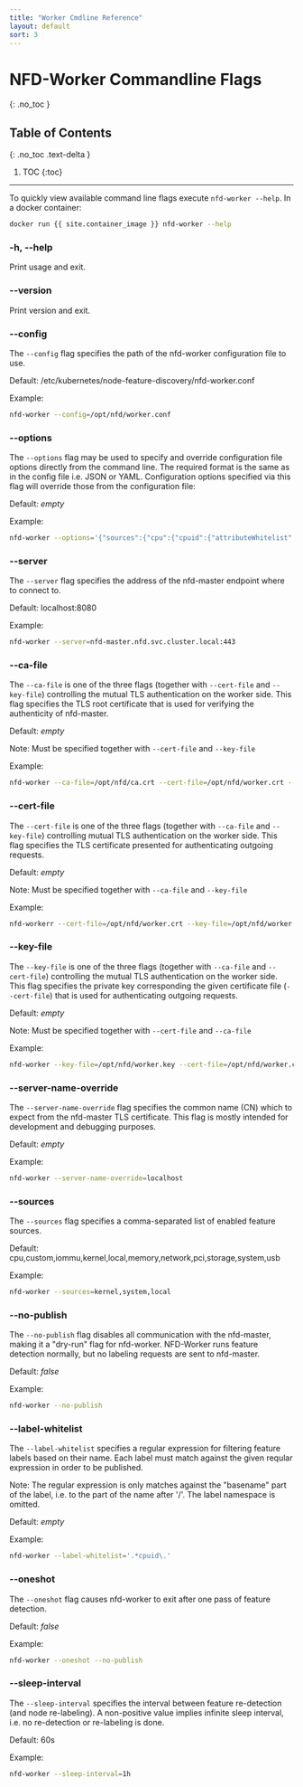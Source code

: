 ```yaml
---
title: "Worker Cmdline Reference"
layout: default
sort: 3
---
```


# NFD-Worker Commandline Flags
{: .no_toc }

## Table of Contents
{: .no_toc .text-delta }

1. TOC
{:toc}

---

To quickly view available command line flags execute `nfd-worker --help`.
In a docker container:

```bash
docker run {{ site.container_image }} nfd-worker --help
```

### -h, --help

Print usage and exit.

### --version

Print version and exit.

### --config

The `--config` flag specifies the path of the nfd-worker configuration file to
use.

Default: /etc/kubernetes/node-feature-discovery/nfd-worker.conf

Example:

```bash
nfd-worker --config=/opt/nfd/worker.conf
```

### --options

The `--options` flag may be used to specify and override configuration file
options directly from the command line. The required format is the same as in
the config file i.e. JSON or YAML. Configuration options specified via this
flag will override those from the configuration file:

Default: *empty*

Example:

```bash
nfd-worker --options='{"sources":{"cpu":{"cpuid":{"attributeWhitelist":["AVX","AVX2"]}}}}'
```

### --server

The `--server` flag specifies the address of the nfd-master endpoint where to
connect to.

Default: localhost:8080

Example:

```bash
nfd-worker --server=nfd-master.nfd.svc.cluster.local:443
```

### --ca-file

The `--ca-file` is one of the three flags (together with `--cert-file` and
`--key-file`) controlling the mutual TLS authentication on the worker side.
This flag specifies the TLS root certificate that is used for verifying the
authenticity of nfd-master.

Default: *empty*

Note: Must be specified together with `--cert-file` and `--key-file`

Example:

```bash
nfd-worker --ca-file=/opt/nfd/ca.crt --cert-file=/opt/nfd/worker.crt --key-file=/opt/nfd/worker.key
```

### --cert-file

The `--cert-file` is one of the three flags (together with `--ca-file` and
`--key-file`) controlling mutual TLS authentication on the worker side. This
flag specifies the TLS certificate presented for authenticating outgoing
requests.

Default: *empty*

Note: Must be specified together with `--ca-file` and `--key-file`

Example:

```bash
nfd-workerr --cert-file=/opt/nfd/worker.crt --key-file=/opt/nfd/worker.key --ca-file=/opt/nfd/ca.crt
```

### --key-file

The `--key-file` is one of the three flags (together with `--ca-file` and
`--cert-file`) controlling the mutual TLS authentication on the worker side.
This flag specifies the private key corresponding the given certificate file
(`--cert-file`) that is used for authenticating outgoing requests.

Default: *empty*

Note: Must be specified together with `--cert-file` and `--ca-file`

Example:

```bash
nfd-worker --key-file=/opt/nfd/worker.key --cert-file=/opt/nfd/worker.crt --ca-file=/opt/nfd/ca.crt
```

### --server-name-override

The `--server-name-override` flag specifies the common name (CN) which to
expect from the nfd-master TLS certificate. This flag is mostly intended for
development and debugging purposes.

Default: *empty*

Example:

```bash
nfd-worker --server-name-override=localhost
```

### --sources

The `--sources` flag specifies a comma-separated list of enabled feature
sources.

Default: cpu,custom,iommu,kernel,local,memory,network,pci,storage,system,usb

Example:

```bash
nfd-worker --sources=kernel,system,local
```

### --no-publish

The `--no-publish` flag disables all communication with the nfd-master, making
it a "dry-run" flag for nfd-worker. NFD-Worker runs feature detection normally,
but no labeling requests are sent to nfd-master.

Default: *false*

Example:

```bash
nfd-worker --no-publish
```

### --label-whitelist

The `--label-whitelist` specifies a regular expression for filtering feature
labels based on their name. Each label must match against the given reqular
expression in order to be published.

Note: The regular expression is only matches against the "basename" part of the
label, i.e. to the part of the name after '/'. The label namespace is omitted.

Default: *empty*

Example:

```bash
nfd-worker --label-whitelist='.*cpuid\.'
```

### --oneshot

The `--oneshot` flag causes nfd-worker to exit after one pass of feature
detection.

Default: *false*

Example:

```bash
nfd-worker --oneshot --no-publish
```

### --sleep-interval

The `--sleep-interval` specifies the interval between feature re-detection (and
node re-labeling). A non-positive value implies infinite sleep interval, i.e.
no re-detection or re-labeling is done.

Default: 60s

Example:

```bash
nfd-worker --sleep-interval=1h
```
